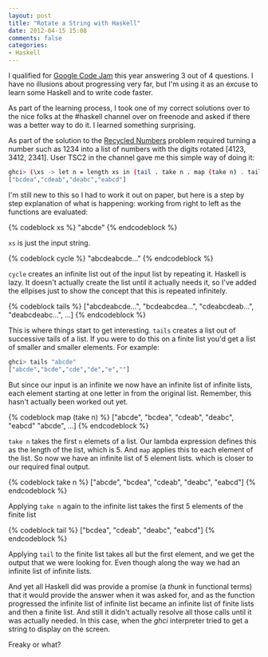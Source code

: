 ```yaml
---
layout: post
title: "Rotate a String with Haskell"
date: 2012-04-15 15:08
comments: false
categories:
- Haskell
---
```


I qualified for [Google Code Jam](http://code.google.com/codejam) this year
answering 3 out of 4 questions. I have no illusions about progressing very far,
but I'm using it as an excuse to learn some Haskell and to write code faster.

As part of the learning process, I took one of my correct solutions over to the
nice folks at the #haskell channel over on freenode and asked if there was a
better way to do it. I learned something surprising.

<!-- more -->

As part of the solution to the
[Recycled Numbers](http://code.google.com/codejam/contest/1460488/dashboard#s=p2)
problem required turning a number such as 1234 into a list of numbers with the
digits rotated [4123, 3412, 2341]. User TSC2 in the channel gave me this simple
way of doing it:

``` bash ghci console
ghci> (\xs -> let n = length xs in (tail . take n . map (take n) . tails . cycle) xs) "abcde"
["bcdea","cdeab","deabc","eabcd"]
```

I'm still new to this so I had to work it out on paper, but here is a step by
step explanation of what is happening: working from right to left as the
functions are evaluated:

{% codeblock xs %}
"abcde"
{% endcodeblock %}

`xs` is just the input string.

{% codeblock cycle %}
"abcdeabcde..."
{% endcodeblock %}

`cycle` creates an infinite list out of the input list by repeating it. Haskell
is lazy. It doesn't actually create the list until it actually needs it, so I've
added the ellpises just to show the concept that this is repeated infinitely.

{% codeblock tails %}
["abcdeabcde...", "bcdeabcdea...", "cdeabcdeab...", "deabcdeabc...", ...]
{% endcodeblock %}

This is where things start to get interesting. `tails` creates a list out of
successive tails of a list. If you were to do this on a finite list you'd get a
list of smaller and smaller elements. For example:

``` bash ghci console
ghci> tails "abcde"
["abcde","bcde","cde","de","e",""]
```

But since our input is an infinite we now have an infinite list of infinite
lists, each element starting at one letter in from the original list. Remember,
this hasn't actually been worked out yet.

{% codeblock map (take n) %}
["abcde", "bcdea", "cdeab", "deabc", "eabcd" "abcde", ...]
{% endcodeblock %}

`take n` takes the first `n` elemets of a list. Our lambda expression defines
this as the length of the list, which is 5. And `map` applies this to each
element of the list. So now we have an infinite list of 5 element lists. which is
closer to our required final output.

{% codeblock take n %}
["abcde", "bcdea", "cdeab", "deabc", "eabcd"]
{% endcodeblock %}

Applying `take n` again to the infinite list takes the first 5 elements of the
finite list

{% codeblock tail %}
["bcdea", "cdeab", "deabc", "eabcd"]
{% endcodeblock %}

Applying `tail` to the finite list takes all but the first element, and we get
the output that we were looking for. Even though along the way we had an
infinite list of infinite lists.

And yet all Haskell did was provide a promise (a _thunk_ in functional terms)
that it would provide the answer when it was asked for, and as the function
progressed the infinite list of infinite list became an infinite list of finite
lists and then a finite list. And still it didn't actually resolve all those
calls until it was actually needed. In this case, when the _ghci_ interpreter
tried to get a string to display on the screen.

Freaky or what?
